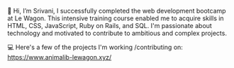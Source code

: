 👋 Hi, I’m Srivani,
I successfully completed the web development bootcamp at Le Wagon. 
This intensive training course enabled me to acquire skills in HTML, CSS, JavaScript, Ruby on Rails, and SQL. 
I'm passionate about technology and motivated to contribute to ambitious and complex projects.

💻 Here's a few of the projects I'm working /contributing on:
https://www.animalib-lewagon.xyz/

